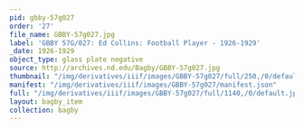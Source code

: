 ```yaml
---
pid: gbby-57g027
order: '27'
file_name: GBBY-57g027.jpg
label: 'GBBY 57G/027: Ed Collins: Football Player - 1926-1929'
_date: 1926-1929
object_type: glass plate negative
source: http://archives.nd.edu/Bagby/GBBY-57g027.jpg
thumbnail: "/img/derivatives/iiif/images/GBBY-57g027/full/250,/0/default.jpg"
manifest: "/img/derivatives/iiif/images/GBBY-57g027/manifest.json"
full: "/img/derivatives/iiif/images/GBBY-57g027/full/1140,/0/default.jpg"
layout: bagby_item
collection: bagby
---
```

